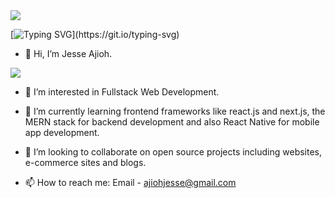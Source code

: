 <!-- Banner Image -->

<img src="https://komarev.com/ghpvc/?username=ajiohjesse&style=flat-square&color=6cd63e">

[![Typing SVG](https://readme-typing-svg.herokuapp.com?font=Fira+Code&pause=1000&width=600&height=100&lines=Creating+digital+products+with+unique+ideas.;Building+web+applications+with+the+latest+tools.)](https://git.io/typing-svg)


- 👋 Hi, I’m Jesse Ajioh.

<p align="left">
  <a href="https://www.twitter.com/rehxnation" target="_blank" rel="noreferrer">
    <img src="https://img.shields.io/twitter/follow/rehxofficial?logo=twitter&style=for-the-badge&color=0077B5&labelColor=000000">
  </a>
<!--   <a href="https://www.linkedin.com/in/victorekeawa">
    <img src="https://img.shields.io/badge/LinkedIn-0077B5?style=for-the-badge&logo=linkedin&logoColor=white">
  </a>
  <a href="https://codepen.io/evavic44"> 
    <img src="https://img.shields.io/badge/Codepen-000000?style=for-the-badge&logo=codepen&logoColor=white">
  </a> -->
</p>

- 👀 I’m interested in Fullstack Web Development.

- 🌱 I’m currently learning frontend frameworks like react.js and next.js, the MERN stack for backend development and also React Native for mobile app development.
- 💞️ I’m looking to collaborate on open source projects including websites, e-commerce sites and blogs.
- 📫 How to reach me: Email - ajiohjesse@gmail.com

<!---
ajiohjesse/ajiohjesse is a ✨ special ✨ repository because its `README.md` (this file) appears on your GitHub profile.
You can click the Preview link to take a look at your changes.
--->
